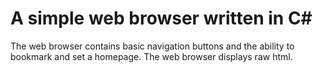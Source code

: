 # A simple web browser written in C#
The web browser contains basic navigation buttons and the ability to bookmark and set a homepage. The web browser displays raw html.
